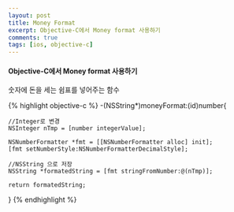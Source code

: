 ```yaml
---
layout: post
title: Money Format
excerpt: Objective-C에서 Money format 사용하기
comments: true
tags: [ios, objective-c]
---
```


#### Objective-C에서 Money format 사용하기

숫자에 돈을 세는 쉼표를 넣어주는 함수

{% highlight objective-c %}
-(NSString*)moneyFormat:(id)number{

    //Integer로 변경
    NSInteger nTmp = [number integerValue];

    NSNumberFormatter *fmt = [[NSNumberFormatter alloc] init];
    [fmt setNumberStyle:NSNumberFormatterDecimalStyle];

    //NSString 으로 저장
    NSString *formatedString = [fmt stringFromNumber:@(nTmp)];

    return formatedString;
}
{% endhighlight %}
